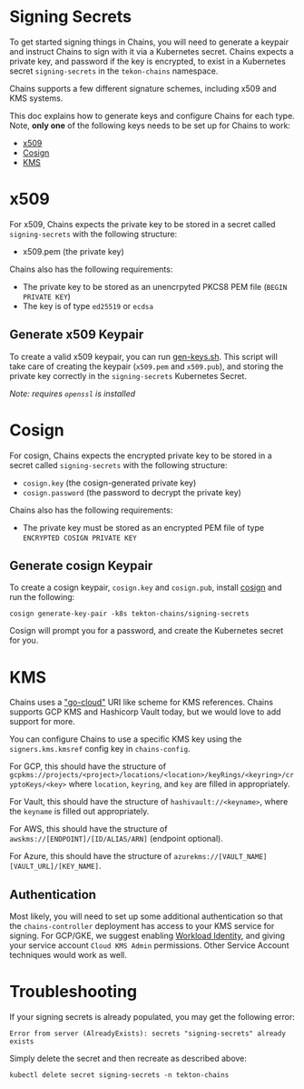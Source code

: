 # Signing Secrets

To get started signing things in Chains, you will need to generate a keypair and instruct Chains to sign with it via a Kubernetes secret.
Chains expects a private key, and password if the key is encrypted, to exist in a Kubernetes secret `signing-secrets` in the `tekon-chains` namespace. 

Chains supports a few different signature schemes, including x509 and KMS systems.

This doc explains how to generate keys and configure Chains for each type.
Note, **only one** of the following keys needs to be set up for Chains to work:
- [x509](#x509)
- [Cosign](#cosign)
- [KMS](#KMS)

# x509
For x509, Chains expects the private key to be stored in a secret called `signing-secrets` with the following structure:

* x509.pem (the private key)

Chains also has the following requirements:
* The private key to be stored as an unencrpyted PKCS8 PEM file (`BEGIN PRIVATE KEY`)
* The key is of type `ed25519` or `ecdsa`


## Generate x509 Keypair

To create a valid x509 keypair, you can run [gen-keys.sh](../gen-keys.sh).
This script will take care of creating the keypair (`x509.pem` and `x509.pub`), and storing the private key correctly in the `signing-secrets` Kubernetes Secret.

_Note: requires `openssl` is installed_


# Cosign
For cosign, Chains expects the encrypted private key to be stored in a secret called `signing-secrets` with the following structure:

* `cosign.key` (the cosign-generated private key)
* `cosign.password` (the password to decrypt the private key)

Chains also has the following requirements:
* The private key must be stored as an encrypted PEM file of type `ENCRYPTED COSIGN PRIVATE KEY`

## Generate cosign Keypair

To create a cosign keypair, `cosign.key` and `cosign.pub`, install [cosign](https://github.com/sigstore/cosign) and run the following:
```shell
cosign generate-key-pair -k8s tekton-chains/signing-secrets
```

Cosign will prompt you for a password, and create the Kubernetes secret for you.

# KMS
Chains uses a ["go-cloud"](https://github.com/google/go-cloud) URI like scheme for KMS references.
Chains supports GCP KMS and Hashicorp Vault today, but we would love to add support for more.

You can configure Chains to use a specific KMS key using the `signers.kms.kmsref` config key in `chains-config`.

For GCP, this should have the structure of `gcpkms://projects/<project>/locations/<location>/keyRings/<keyring>/cryptoKeys/<key>`
where `location`, `keyring`, and `key` are filled in appropriately.

For Vault, this should have the structure of `hashivault://<keyname>`, where the `keyname` is filled out appropriately.

For AWS, this should have the structure of `awskms://[ENDPOINT]/[ID/ALIAS/ARN]` (endpoint optional).

For Azure, this should have the structure of `azurekms://[VAULT_NAME][VAULT_URL]/[KEY_NAME]`.

## Authentication

Most likely, you will need to set up some additional authentication so that the `chains-controller` deployment has access to your KMS service for signing.
For GCP/GKE, we suggest enabling [Workload Identity](https://cloud.google.com/kubernetes-engine/docs/how-to/workload-identity), and giving your service account `Cloud KMS Admin` permissions.
Other Service Account techniques would work as well.

# Troubleshooting

If your signing secrets is already populated, you may get the following error:

```shell
Error from server (AlreadyExists): secrets "signing-secrets" already exists
```

Simply delete the secret and then recreate as described above:

```shell
kubectl delete secret signing-secrets -n tekton-chains 
```
